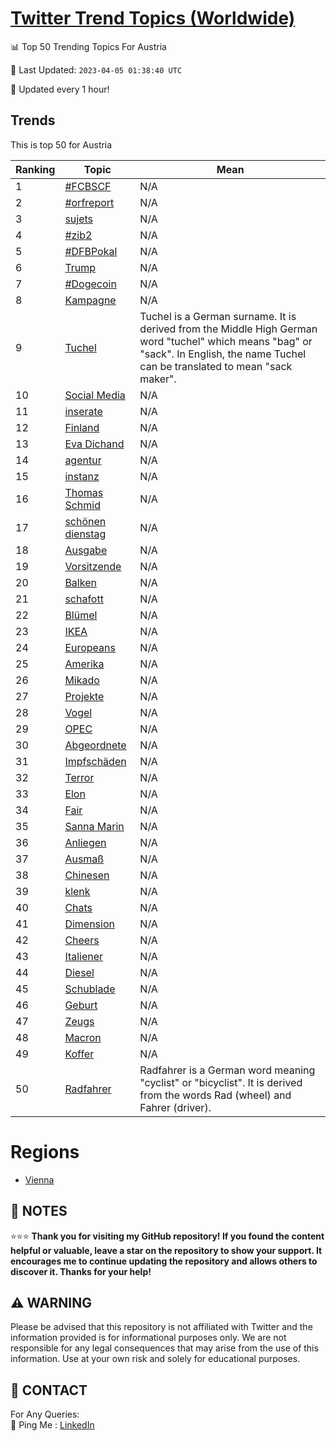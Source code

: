 [Twitter Trend Topics (Worldwide)](https://github.com/ErcinDedeoglu/Twitter-Trend-Topics)
==========


📊 Top 50 Trending Topics For Austria

📆 Last Updated: `2023-04-05 01:38:40 UTC`

🔧 Updated every 1 hour!


## Trends

This is top 50 for Austria

| Ranking | Topic | Mean |
| ------- | ------------ | ------------ |
| 1 | [#FCBSCF](http://twitter.com/search?q=%23FCBSCF) | N/A |
| 2 | [#orfreport](http://twitter.com/search?q=%23orfreport) | N/A |
| 3 | [sujets](http://twitter.com/search?q=sujets) | N/A |
| 4 | [#zib2](http://twitter.com/search?q=%23zib2) | N/A |
| 5 | [#DFBPokal](http://twitter.com/search?q=%23DFBPokal) | N/A |
| 6 | [Trump](http://twitter.com/search?q=Trump) | N/A |
| 7 | [#Dogecoin](http://twitter.com/search?q=%23Dogecoin) | N/A |
| 8 | [Kampagne](http://twitter.com/search?q=Kampagne) | N/A |
| 9 | [Tuchel](http://twitter.com/search?q=Tuchel) | Tuchel is a German surname. It is derived from the Middle High German word "tuchel" which means "bag" or "sack". In English, the name Tuchel can be translated to mean "sack maker". |
| 10 | [Social Media](http://twitter.com/search?q=Social+Media) | N/A |
| 11 | [inserate](http://twitter.com/search?q=inserate) | N/A |
| 12 | [Finland](http://twitter.com/search?q=Finland) | N/A |
| 13 | [Eva Dichand](http://twitter.com/search?q=Eva+Dichand) | N/A |
| 14 | [agentur](http://twitter.com/search?q=agentur) | N/A |
| 15 | [instanz](http://twitter.com/search?q=instanz) | N/A |
| 16 | [Thomas Schmid](http://twitter.com/search?q=Thomas+Schmid) | N/A |
| 17 | [schönen dienstag](http://twitter.com/search?q=sch%c3%b6nen+dienstag) | N/A |
| 18 | [Ausgabe](http://twitter.com/search?q=Ausgabe) | N/A |
| 19 | [Vorsitzende](http://twitter.com/search?q=Vorsitzende) | N/A |
| 20 | [Balken](http://twitter.com/search?q=Balken) | N/A |
| 21 | [schafott](http://twitter.com/search?q=schafott) | N/A |
| 22 | [Blümel](http://twitter.com/search?q=Bl%c3%bcmel) | N/A |
| 23 | [IKEA](http://twitter.com/search?q=IKEA) | N/A |
| 24 | [Europeans](http://twitter.com/search?q=Europeans) | N/A |
| 25 | [Amerika](http://twitter.com/search?q=Amerika) | N/A |
| 26 | [Mikado](http://twitter.com/search?q=Mikado) | N/A |
| 27 | [Projekte](http://twitter.com/search?q=Projekte) | N/A |
| 28 | [Vogel](http://twitter.com/search?q=Vogel) | N/A |
| 29 | [OPEC](http://twitter.com/search?q=OPEC) | N/A |
| 30 | [Abgeordnete](http://twitter.com/search?q=Abgeordnete) | N/A |
| 31 | [Impfschäden](http://twitter.com/search?q=Impfsch%c3%a4den) | N/A |
| 32 | [Terror](http://twitter.com/search?q=Terror) | N/A |
| 33 | [Elon](http://twitter.com/search?q=Elon) | N/A |
| 34 | [Fair](http://twitter.com/search?q=Fair) | N/A |
| 35 | [Sanna Marin](http://twitter.com/search?q=Sanna+Marin) | N/A |
| 36 | [Anliegen](http://twitter.com/search?q=Anliegen) | N/A |
| 37 | [Ausmaß](http://twitter.com/search?q=Ausma%c3%9f) | N/A |
| 38 | [Chinesen](http://twitter.com/search?q=Chinesen) | N/A |
| 39 | [klenk](http://twitter.com/search?q=klenk) | N/A |
| 40 | [Chats](http://twitter.com/search?q=Chats) | N/A |
| 41 | [Dimension](http://twitter.com/search?q=Dimension) | N/A |
| 42 | [Cheers](http://twitter.com/search?q=Cheers) | N/A |
| 43 | [Italiener](http://twitter.com/search?q=Italiener) | N/A |
| 44 | [Diesel](http://twitter.com/search?q=Diesel) | N/A |
| 45 | [Schublade](http://twitter.com/search?q=Schublade) | N/A |
| 46 | [Geburt](http://twitter.com/search?q=Geburt) | N/A |
| 47 | [Zeugs](http://twitter.com/search?q=Zeugs) | N/A |
| 48 | [Macron](http://twitter.com/search?q=Macron) | N/A |
| 49 | [Koffer](http://twitter.com/search?q=Koffer) | N/A |
| 50 | [Radfahrer](http://twitter.com/search?q=Radfahrer) | Radfahrer is a German word meaning "cyclist" or "bicyclist". It is derived from the words Rad (wheel) and Fahrer (driver). |



# Regions

* [Vienna](</Austria/Vienna.md>)



## 📝 NOTES

⭐⭐⭐ **Thank you for visiting my GitHub repository! If you found the content helpful or valuable, leave a star on the repository to show your support. It encourages me to continue updating the repository and allows others to discover it. Thanks for your help!**


## ⚠️ WARNING

Please be advised that this repository is not affiliated with Twitter and the information provided is for informational purposes only. We are not responsible for any legal consequences that may arise from the use of this information. Use at your own risk and solely for educational purposes.


## 📨 CONTACT

 For Any Queries:  
            🏓 Ping Me : [LinkedIn](https://www.linkedin.com/in/ercindedeoglu/)

